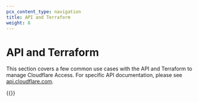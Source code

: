 ```yaml
---
pcx_content_type: navigation
title: API and Terraform
weight: 8
---
```


# API and Terraform

This section covers a few common use cases with the API and Terraform to manage Cloudflare Access. For specific API documentation, please see [api.cloudflare.com](https://api.cloudflare.com/).

{{<directory-listing>}}
